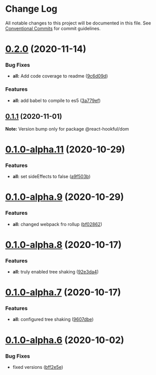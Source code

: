 # Change Log

All notable changes to this project will be documented in this file.
See [Conventional Commits](https://conventionalcommits.org) for commit guidelines.

# [0.2.0](https://github.com/Frantss/react-hookful/tree/master/packages/dom/compare/@react-hookful/dom@0.1.1...@react-hookful/dom@0.2.0) (2020-11-14)


### Bug Fixes

* **all:** Add code coverage to readme ([9c6d09d](https://github.com/Frantss/react-hookful/tree/master/packages/dom/commit/9c6d09dcb40eeed8c785aa9ac06d9f071ead039b))


### Features

* **all:** add babel to compile to es5 ([3a779ef](https://github.com/Frantss/react-hookful/tree/master/packages/dom/commit/3a779ef1eb1305c6e6a0639c2ea10885453f7d11))





## [0.1.1](https://github.com/Frantss/react-hookful/tree/master/packages/dom/compare/@react-hookful/dom@0.1.0-alpha.11...@react-hookful/dom@0.1.1) (2020-11-01)

**Note:** Version bump only for package @react-hookful/dom





# [0.1.0-alpha.11](https://github.com/Frantss/react-hookful/tree/master/packages/dom/compare/@react-hookful/dom@0.1.0-alpha.9...@react-hookful/dom@0.1.0-alpha.11) (2020-10-29)


### Features

* **all:** set sideEffects to false ([a9f503b](https://github.com/Frantss/react-hookful/tree/master/packages/dom/commit/a9f503b3f60ede433927fa770283d94be0755cec))





# [0.1.0-alpha.9](https://github.com/Frantss/react-hookful/tree/master/packages/dom/compare/@react-hookful/dom@0.1.0-alpha.8...@react-hookful/dom@0.1.0-alpha.9) (2020-10-29)


### Features

* **all:** changed webpack fro rollup ([bf02862](https://github.com/Frantss/react-hookful/tree/master/packages/dom/commit/bf02862386c9c3f71650bc4da96ca843543ccde3))





# [0.1.0-alpha.8](https://github.com/Frantss/react-hookful/tree/master/packages/dom/compare/@react-hookful/dom@0.1.0-alpha.7...@react-hookful/dom@0.1.0-alpha.8) (2020-10-17)


### Features

* **all:** truly enabled tree shaking ([92e3da4](https://github.com/Frantss/react-hookful/tree/master/packages/dom/commit/92e3da4f5fd9a08095ec845776663452e151258a))





# [0.1.0-alpha.7](https://github.com/Frantss/react-hookful/tree/master/packages/dom/compare/@react-hookful/dom@0.1.0-alpha.6...@react-hookful/dom@0.1.0-alpha.7) (2020-10-17)


### Features

* **all:** configured tree shaking ([9607dbe](https://github.com/Frantss/react-hookful/tree/master/packages/dom/commit/9607dbe7e1b125e79c1c5d767bc6959593b7df99))





# [0.1.0-alpha.6](https://github.com/Frantss/react-hookful/tree/master/packages/dom/compare/@react-hookful/dom@0.1.0-alpha.5...@react-hookful/dom@0.1.0-alpha.6) (2020-10-02)


### Bug Fixes

* fixed versions ([bff2e5e](https://github.com/Frantss/react-hookful/tree/master/packages/dom/commit/bff2e5ecb6eb6cc1cca85aa5587848779cdbe9ba))
